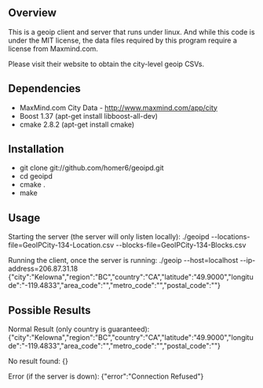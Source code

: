 Overview
------------
This is a geoip client and server that runs under linux. And while this code is under the MIT license, the data files required by this program require a license from Maxmind.com.

Please visit their website to obtain the city-level geoip CSVs. 


Dependencies
------------

  - MaxMind.com City Data - http://www.maxmind.com/app/city
  - Boost 1.37 (apt-get install libboost-all-dev)
  - cmake 2.8.2 (apt-get install cmake)


Installation
------------

  - git clone git://github.com/homer6/geoipd.git
  - cd geoipd
  - cmake .
  - make

  
Usage
-----
Starting the server (the server will only listen locally):
  ./geoipd --locations-file=GeoIPCity-134-Location.csv --blocks-file=GeoIPCity-134-Blocks.csv

Running the client, once the server is running:
  ./geoip --host=localhost --ip-address=206.87.31.18
  {"city":"Kelowna","region":"BC","country":"CA","latitude":"49.9000","longitude":"-119.4833","area_code":"","metro_code":"","postal_code":""}


Possible Results
----------------
Normal Result (only country is guaranteed):
  {"city":"Kelowna","region":"BC","country":"CA","latitude":"49.9000","longitude":"-119.4833","area_code":"","metro_code":"","postal_code":""}

No result found:
  {}

Error (if the server is down):
  {"error":"Connection Refused"}

